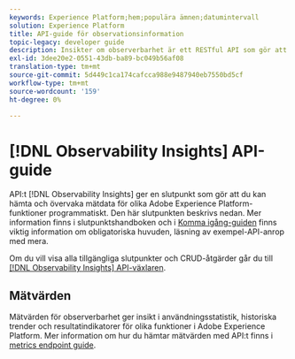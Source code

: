 ```yaml
---
keywords: Experience Platform;hem;populära ämnen;datumintervall
solution: Experience Platform
title: API-guide för observationsinformation
topic-legacy: developer guide
description: Insikter om observerbarhet är ett RESTful API som gör att utvecklare kan visa viktiga mätvärden för observerbarhet i Adobe Experience Platform. Dessa mätvärden ger insikter i statistik om plattformsanvändning, hälsokontroller för plattformstjänster, historiska trender och resultatindikatorer för olika plattformsfunktioner.
exl-id: 3dee20e2-0551-43db-ba89-bc049b56af08
translation-type: tm+mt
source-git-commit: 5d449c1ca174cafcca988e9487940eb7550bd5cf
workflow-type: tm+mt
source-wordcount: '159'
ht-degree: 0%

---
```


# [!DNL Observability Insights] API-guide

API:t [!DNL Observability Insights] ger en slutpunkt som gör att du kan hämta och övervaka mätdata för olika Adobe Experience Platform-funktioner programmatiskt. Den här slutpunkten beskrivs nedan. Mer information finns i slutpunktshandboken och i [Komma igång-guiden](./getting-started.md) finns viktig information om obligatoriska huvuden, läsning av exempel-API-anrop med mera.

Om du vill visa alla tillgängliga slutpunkter och CRUD-åtgärder går du till [[!DNL Observability Insights] API-växlaren](https://www.adobe.io/apis/experienceplatform/home/api-reference.html#!acpdr/swagger-specs/observability-insights.yaml).

## Mätvärden

Mätvärden för observerbarhet ger insikt i användningsstatistik, historiska trender och resultatindikatorer för olika funktioner i Adobe Experience Platform. Mer information om hur du hämtar mätvärden med API:t finns i [metrics endpoint guide](./metrics.md).
